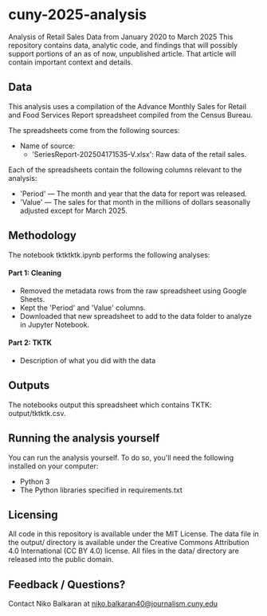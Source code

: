 # cuny-2025-analysis

Analysis of Retail Sales Data from January 2020 to March 2025 
This repository contains data, analytic code, and findings that will possibly support portions of an as of now, unpublished article. That article will contain important context and details.

## Data
This analysis uses a compilation of the Advance Monthly Sales for Retail and Food Services Report spreadsheet compiled from the Census Bureau.

The spreadsheets come from the following sources:

- Name of source:
  - 'SeriesReport-202504171535-V.xlsx': Raw data of the retail sales.

Each of the spreadsheets contain the following columns relevant to the analysis:

- 'Period' — The month and year that the data for report was released.
- 'Value' — The sales for that month in the millions of dollars seasonally adjusted except for March 2025.

## Methodology

The notebook tktktktk.ipynb performs the following analyses:

#### Part 1: Cleaning

- Removed the metadata rows from the raw spreadsheet using Google Sheets.
- Kept the 'Period' and 'Value' columns.
- Downloaded that new spreadsheet to add to the data folder to analyze in Jupyter Notebook.

  
#### Part 2: TKTK

- Description of what you did with the data


## Outputs

The notebooks output this spreadsheet which contains TKTK: output/tktktk.csv.

## Running the analysis yourself

You can run the analysis yourself. To do so, you'll need the following installed on your computer:

- Python 3
- The Python libraries specified in requirements.txt

## Licensing

All code in this repository is available under the MIT License. The data file in the output/ directory is available under the Creative Commons Attribution 4.0 International (CC BY 4.0) license. All files in the data/ directory are released into the public domain.

## Feedback / Questions?

Contact Niko Balkaran at niko.balkaran40@journalism.cuny.edu
